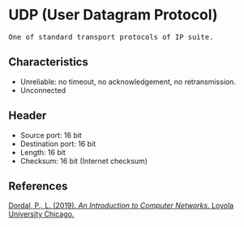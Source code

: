 # UDP (User Datagram Protocol)
<pre>
One of standard transport protocols of IP suite.
</pre>
## Characteristics
- Unreliable: no timeout, no acknowledgement, no retransmission.
- Unconnected
## Header
- Source port: 16 bit
- Destination port: 16 bit
- Length: 16 bit
- Checksum: 16 bit (Internet checksum)
## References
[Dordal, P., L. (2019). *An Introduction to Computer Networks*. Loyola University Chicago.](http://intronetworks.cs.luc.edu/)